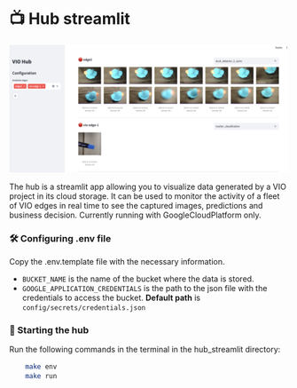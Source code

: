 # 📺 Hub streamlit 

![vio-hub](../docs/images/VIO-Hub_snapshot.png)

The hub is a streamlit app allowing you to visualize data generated by a VIO project in its cloud storage. 
It can be used to monitor the activity of a fleet of VIO edges in real time to see the captured images, predictions and 
business decision.
Currently running with GoogleCloudPlatform only.

### 🛠️ Configuring .env file 
Copy the .env.template file with the necessary information.
- `BUCKET_NAME` is the name of the bucket where the data is stored.
- `GOOGLE_APPLICATION_CREDENTIALS` is the path to the json file with the credentials to access the bucket. **Default path** is `config/secrets/credentials.json`

### 🏃 Starting the hub 
Run the following commands in the terminal in the hub_streamlit directory:
```bash
    make env 
    make run
```
